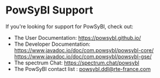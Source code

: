 # PowSyBl Support

If you're looking for support for PowSyBl, check out:

* The User Documentation: https://powsybl.github.io/
* The Developer Documentation: https://www.javadoc.io/doc/com.powsybl/powsybl-core/ https://www.javadoc.io/doc/com.powsybl/powsybl-gse/
* The spectrum Chat: https://spectrum.chat/powsybl
* The PowSyBl contact list : [powsybl.ddl@rte-france.com](mailto:powsybl.ddl@rte-france.com)
